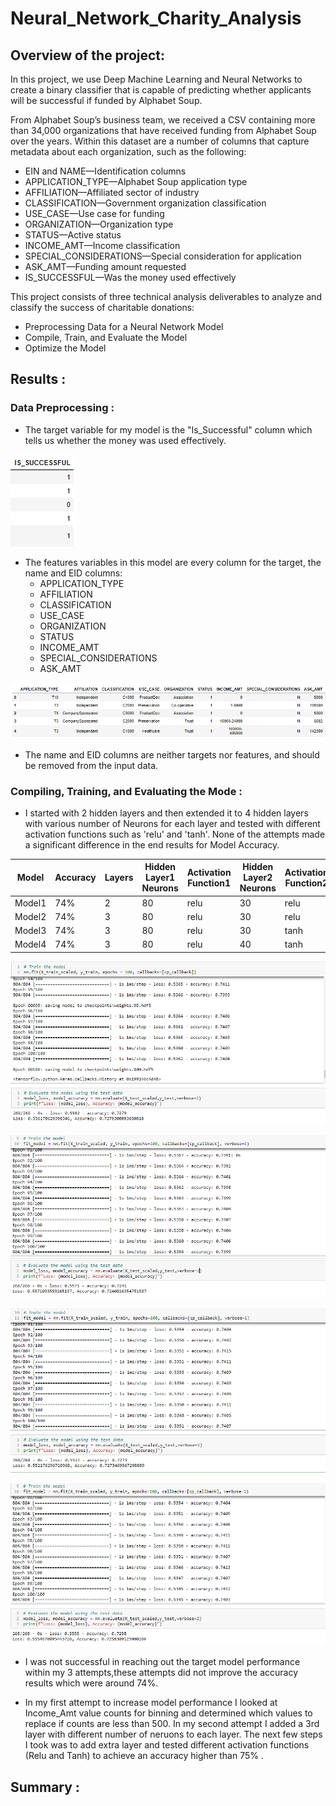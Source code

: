 # Neural_Network_Charity_Analysis

## Overview of the project:

In this project, we use Deep Machine Learning and Neural Networks to create a binary classifier that is capable of predicting whether applicants will be successful if funded by Alphabet Soup.

From Alphabet Soup’s business team, we received a CSV containing more than 34,000 organizations that have received funding from Alphabet Soup over the years. Within this dataset are a number of columns that capture metadata about each organization, such as the following:

-	EIN and NAME—Identification columns
-	APPLICATION_TYPE—Alphabet Soup application type
-	AFFILIATION—Affiliated sector of industry
-	CLASSIFICATION—Government organization classification
-	USE_CASE—Use case for funding
-	ORGANIZATION—Organization type
-	STATUS—Active status
-	INCOME_AMT—Income classification
-	SPECIAL_CONSIDERATIONS—Special consideration for application
-	ASK_AMT—Funding amount requested
-	IS_SUCCESSFUL—Was the money used effectively


This project consists of three technical analysis deliverables to analyze and classify the success of charitable donations:

- Preprocessing Data for a Neural Network Model
- Compile, Train, and Evaluate the Model
- Optimize the Model


## Results :

### Data Preprocessing :

-	The target variable for my model is the "Is_Successful" column which tells us whether the money was used effectively.

![target.PNG](https://github.com/tjavaheripour/Neural_Network_Charity_Analysis/blob/main/Images/target.PNG)


-	The features variables in this model are every column for the target, the name and EID columns:
       - APPLICATION_TYPE
       - AFFILIATION
       - CLASSIFICATION
       - USE_CASE
       - ORGANIZATION
       - STATUS
       - INCOME_AMT
       - SPECIAL_CONSIDERATIONS
       - ASK_AMT

![features.PNG](https://github.com/tjavaheripour/Neural_Network_Charity_Analysis/blob/main/Images/features.PNG)


-	The name and EID columns are neither targets nor features, and should be removed from the input data.


### Compiling, Training, and Evaluating the Mode :

- I started with 2 hidden layers and then extended it to 4 hidden layers with various number of Neurons for each layer and tested with different activation functions such as 'relu' and 'tanh'. None of the attempts made a significant difference in the end results for Model Accuracy.

| Model | Accuracy | Layers | Hidden Layer1 Neurons | Activation Function1 | Hidden Layer2 Neurons | Activation Function2 | Hidden Layer3 Neurons | Activation Function3 | Hidden Layer4 Neurons | Activation Function4 
| --- | --- | --- | --- | --- | --- | --- | --- | --- | --- | --- |
| Model1 | 74% | 2 | 80 | relu | 30 | relu | - | - | - | - |
| Model2 | 74% | 3 | 80 | relu | 30 | relu | 20 | relu | - | - |
| Model3 | 74% | 3 | 80 | relu | 30 | tanh | 20 | tanh | - | - |
| Model4 | 74% | 3 | 80 | relu | 40 | tanh | 20 | tanh | 10 | tanh |

![accuracy1.PNG](https://github.com/tjavaheripour/Neural_Network_Charity_Analysis/blob/main/Images/accuracy1.PNG)

![accuracy2.PNG](https://github.com/tjavaheripour/Neural_Network_Charity_Analysis/blob/main/Images/accuracy2.PNG)

![accuracy3.PNG](https://github.com/tjavaheripour/Neural_Network_Charity_Analysis/blob/main/Images/accuracy3.PNG)

![accuracy4.PNG](https://github.com/tjavaheripour/Neural_Network_Charity_Analysis/blob/main/Images/accuracy4.PNG)



- I was not successful in reaching out the target model performance within my 3 attempts,these attempts did not improve the accuracy results which were around 74%.

- In my first attempt to increase model performance I looked at Income_Amt value counts for binning and determined which values to replace if counts are less than 500. In my second attempt I added a 3rd layer with different number of neruons to each layer. The next few steps I took was to add extra layer and tested different activation functions (Relu and Tanh) to achieve an accuracy higher than 75% .

## Summary :
